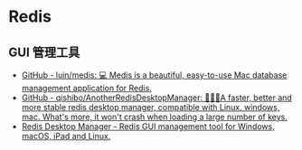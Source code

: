 # Redis

## GUI 管理工具
* [GitHub - luin/medis: 💻 Medis is a beautiful, easy-to-use Mac database management application for Redis.](https://github.com/luin/medis)
* [GitHub - qishibo/AnotherRedisDesktopManager: 🚀🚀🚀A faster, better and more stable redis desktop manager, compatible with Linux, windows, mac. What's more, it won't crash when loading a large number of keys.](https://github.com/qishibo/AnotherRedisDesktopManager/)
* [Redis Desktop Manager - Redis GUI management tool for Windows, macOS, iPad and Linux.](https://redisdesktop.com/)
